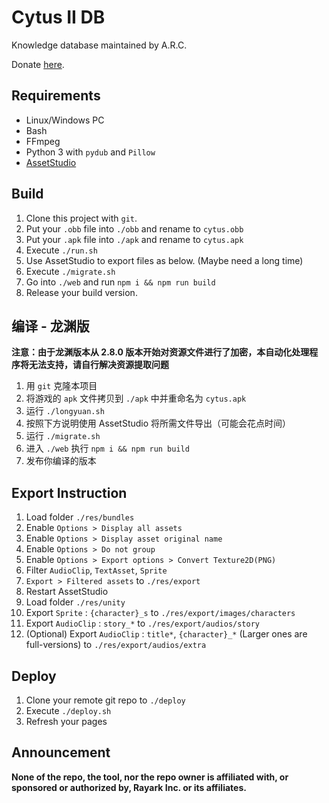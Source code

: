 # Cytus II DB

Knowledge database maintained by A.R.C.

Donate [here](https://afdian.net/@dtsdao).

## Requirements

- Linux/Windows PC
- Bash
- FFmpeg
- Python 3 with `pydub` and `Pillow`
- [AssetStudio](https://github.com/Perfare/AssetStudio)

## Build

1. Clone this project with `git`.
2. Put your `.obb` file into `./obb` and rename to `cytus.obb`
3. Put your `.apk` file into `./apk` and rename to `cytus.apk`
4. Execute `./run.sh`
5. Use AssetStudio to export files as below. (Maybe need a long time)
6. Execute `./migrate.sh`
7. Go into `./web` and run `npm i && npm run build`
8. Release your build version.

## 编译 - 龙渊版

**注意：由于龙渊版本从 2.8.0 版本开始对资源文件进行了加密，本自动化处理程序将无法支持，请自行解决资源提取问题**

1. 用 `git` 克隆本项目
2. 将游戏的 `apk` 文件拷贝到 `./apk` 中并重命名为 `cytus.apk`
3. 运行 `./longyuan.sh`
4. 按照下方说明使用 AssetStudio 将所需文件导出（可能会花点时间）
5. 运行 `./migrate.sh`
6. 进入 `./web` 执行 `npm i && npm run build`
7. 发布你编译的版本

## Export Instruction

1. Load folder `./res/bundles`
2. Enable `Options > Display all assets`
3. Enable `Options > Display asset original name`
4. Enable `Options > Do not group`
5. Enable `Options > Export options > Convert Texture2D(PNG)`
6. Filter `AudioClip`, `TextAsset`, `Sprite`
7. `Export > Filtered assets` to `./res/export`
8. Restart AssetStudio
9.  Load folder `./res/unity`
10. Export `Sprite` : `{character}_s` to `./res/export/images/characters`
11. Export `AudioClip` : `story_*` to `./res/export/audios/story`
12. (Optional) Export `AudioClip` : `title*`, `{character}_*` (Larger ones are full-versions) to `./res/export/audios/extra`

## Deploy

1. Clone your remote git repo to `./deploy`
2. Execute `./deploy.sh`
3. Refresh your pages

## Announcement

**None of the repo, the tool, nor the repo owner is affiliated with, or sponsored or authorized by, Rayark Inc. or its affiliates.**